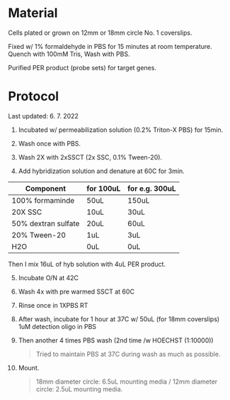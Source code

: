 # Material 
Cells plated or grown on 12mm or 18mm circle No. 1 coverslips. 

Fixed w/ 1% formaldehyde in PBS for 15 minutes at room temperature. Quench with 100mM Tris, Wash with PBS. 

Purified PER product (probe sets) for target genes.

# Protocol 

Last updated: 6. 7. 2022

1. Incubated w/ permeabilization solution (0.2% Triton-X PBS) for 15min.

2. Wash once with PBS.

3. Wash 2X with 2xSSCT (2x SSC, 0.1% Tween-20).

4. Add hybridization solution and denature at 60C for 3min.

|Component| for 100uL| for e.g. 300uL|
|---------|----------|---------------|
|100% formaminde|50uL|150uL|
|20X SSC|   10uL| 30uL|
|50% dextran sulfate| 20uL|60uL|
|20% Tween-20|   1uL | 3uL|
|H2O     |                    0uL | 0uL|

Then I mix 16uL of hyb solution with 4uL PER product.

5. Incubate O/N at 42C

6. Wash 4x with pre warmed SSCT at 60C

7. Rinse once in 1XPBS RT

8. After wash, incubate for 1 hour at 37C w/ 50uL (for 18mm coverslips) 1uM detection oligo in PBS

9. Then another 4 times PBS wash (2nd time /w HOECHST (1:10000))
    > Tried to maintain PBS at 37C during wash as much as possible. 

10. Mount. 
    > 18mm diameter circle: 6.5uL mounting media / 12mm diameter circle: 2.5uL mounting media.
